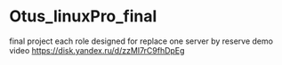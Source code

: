 # Otus_linuxPro_final
final project
each role designed for replace one server by reserve
demo video https://disk.yandex.ru/d/zzMI7rC9fhDpEg
